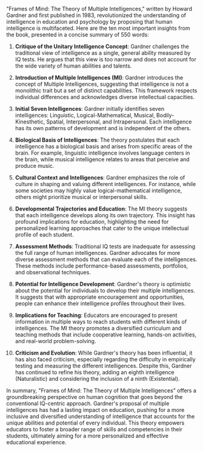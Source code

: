 "Frames of Mind: The Theory of Multiple Intelligences," written by Howard Gardner and first published in 1983, revolutionized the understanding of intelligence in education and psychology by proposing that human intelligence is multifaceted. Here are the ten most important insights from the book, presented in a concise summary of 550 words:

1. **Critique of the Unitary Intelligence Concept**: Gardner challenges the traditional view of intelligence as a single, general ability measured by IQ tests. He argues that this view is too narrow and does not account for the wide variety of human abilities and talents.

2. **Introduction of Multiple Intelligences (MI)**: Gardner introduces the concept of Multiple Intelligences, suggesting that intelligence is not a monolithic trait but a set of distinct capabilities. This framework respects individual differences and acknowledges diverse intellectual capacities.

3. **Initial Seven Intelligences**: Gardner initially identifies seven intelligences: Linguistic, Logical-Mathematical, Musical, Bodily-Kinesthetic, Spatial, Interpersonal, and Intrapersonal. Each intelligence has its own patterns of development and is independent of the others.

4. **Biological Basis of Intelligences**: The theory postulates that each intelligence has a biological basis and arises from specific areas of the brain. For example, linguistic intelligence involves language centers in the brain, while musical intelligence relates to areas that perceive and produce music.

5. **Cultural Context and Intelligences**: Gardner emphasizes the role of culture in shaping and valuing different intelligences. For instance, while some societies may highly value logical-mathematical intelligence, others might prioritize musical or interpersonal skills.

6. **Developmental Trajectories and Education**: The MI theory suggests that each intelligence develops along its own trajectory. This insight has profound implications for education, highlighting the need for personalized learning approaches that cater to the unique intellectual profile of each student.

7. **Assessment Methods**: Traditional IQ tests are inadequate for assessing the full range of human intelligences. Gardner advocates for more diverse assessment methods that can evaluate each of the intelligences. These methods include performance-based assessments, portfolios, and observational techniques.

8. **Potential for Intelligence Development**: Gardner's theory is optimistic about the potential for individuals to develop their multiple intelligences. It suggests that with appropriate encouragement and opportunities, people can enhance their intelligence profiles throughout their lives.

9. **Implications for Teaching**: Educators are encouraged to present information in multiple ways to reach students with different kinds of intelligences. The MI theory promotes a diversified curriculum and teaching methods that include cooperative learning, hands-on activities, and real-world problem-solving.

10. **Criticism and Evolution**: While Gardner's theory has been influential, it has also faced criticism, especially regarding the difficulty in empirically testing and measuring the different intelligences. Despite this, Gardner has continued to refine his theory, adding an eighth intelligence (Naturalistic) and considering the inclusion of a ninth (Existential).

In summary, "Frames of Mind: The Theory of Multiple Intelligences" offers a groundbreaking perspective on human cognition that goes beyond the conventional IQ-centric approach. Gardner's proposal of multiple intelligences has had a lasting impact on education, pushing for a more inclusive and diversified understanding of intelligence that accounts for the unique abilities and potential of every individual. This theory empowers educators to foster a broader range of skills and competencies in their students, ultimately aiming for a more personalized and effective educational experience.